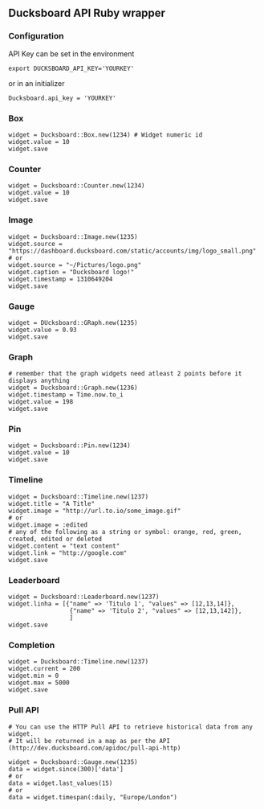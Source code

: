 ## Ducksboard API Ruby wrapper

### Configuration

API Key can be set in the environment

    export DUCKSBOARD_API_KEY='YOURKEY'

or in an initializer

    Ducksboard.api_key = 'YOURKEY'

### Box

    widget = Ducksboard::Box.new(1234) # Widget numeric id
    widget.value = 10
    widget.save

### Counter

    widget = Ducksboard::Counter.new(1234)
    widget.value = 10
    widget.save

### Image

    widget = Ducksboard::Image.new(1235)
    widget.source = "https://dashboard.ducksboard.com/static/accounts/img/logo_small.png"
    # or
    widget.source = "~/Pictures/logo.png"
    widget.caption = "Ducksboard logo!"
    widget.timestamp = 1310649204
    widget.save

### Gauge

    widget = DUcksboard::GRaph.new(1235)
    widget.value = 0.93
    widget.save

### Graph

    # remember that the graph widgets need atleast 2 points before it displays anything
    widget = Ducksboard::Graph.new(1236)
    widget.timestamp = Time.now.to_i
    widget.value = 198
    widget.save

### Pin

    widget = Ducksboard::Pin.new(1234)
    widget.value = 10
    widget.save

### Timeline

    widget = Ducksboard::Timeline.new(1237)
    widget.title = "A Title"
    widget.image = "http://url.to.io/some_image.gif"
    # or
    widget.image = :edited
    # any of the following as a string or symbol: orange, red, green, created, edited or deleted
    widget.content = "text content"
    widget.link = "http://google.com"
    widget.save

### Leaderboard

    widget = Ducksboard::Leaderboard.new(1237)
    widget.linha = [{"name" => 'Titulo 1', "values" => [12,13,14]}, 
                     {"name" => 'Titulo 2', "values" => [12,13,142]},
                     ]
    widget.save

### Completion

    widget = Ducksboard::Timeline.new(1237)
    widget.current = 200
    widget.min = 0
    widget.max = 5000
    widget.save


### Pull API

    # You can use the HTTP Pull API to retrieve historical data from any widget.
    # It will be returned in a map as per the API (http://dev.ducksboard.com/apidoc/pull-api-http)

    widget = Ducksboard::Gauge.new(1235)
    data = widget.since(300)['data']
    # or
    data = widget.last_values(15)
    # or
    data = widget.timespan(:daily, "Europe/London")


